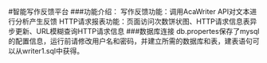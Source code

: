 #智能写作反馈平台
###功能介绍：
    写作反馈功能：调用AcaWriter API对文本进行分析产生反馈 
    HTTP请求报表功能：页面访问次数饼状图、HTTP请求信息表异步更新、URL模糊查询HTTP请求信息
###数据库连接
    db.propertes保存了mysql的配置信息，运行前请修改用户名和密码，并建立所需的数据库和表，建表语句可以从writer1.sql中获得。



